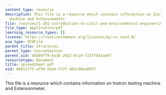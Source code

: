 ```yaml
---
content_type: resource
description: This file is a resource which contains information on Instron testing
  machine and Extensonmeter.
file: /courses/1-101-introduction-to-civil-and-environmental-engineering-design-i-fall-2006/08013775af5055ad372f485c90ea8567_spreadsheet.pdf
file_type: application/pdf
learning_resource_types: []
license: https://creativecommons.org/licenses/by-nc-sa/4.0/
ocw_type: OCWFile
parent_title: Structures
parent_type: CourseSection
parent_uid: d588dff9-8a1b-2022-8c19-f23ffd42ae97
resourcetype: Document
title: spreadsheet.pdf
uid: 08013775-af50-55ad-372f-485c90ea8567
---
```

This file is a resource which contains information on Instron testing machine and Extensonmeter.